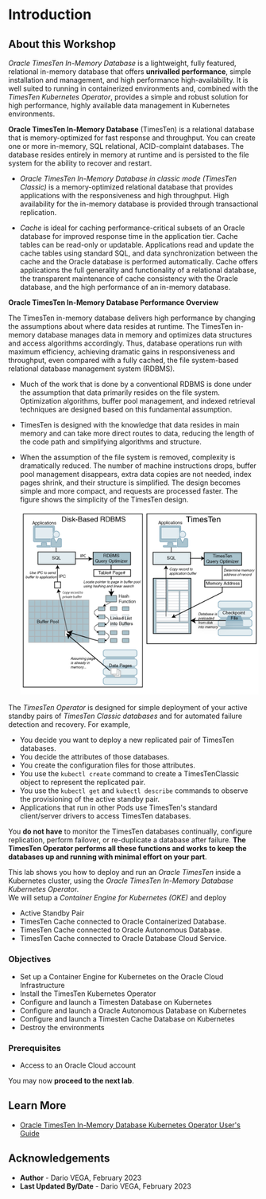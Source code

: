# Introduction

## About this Workshop

*Oracle TimesTen In-Memory Database* is a lightweight, fully featured, relational in-memory database
that offers **unrivalled performance**, simple installation and management, and high performance high-availability.
It is well suited to running in containerized environments and, combined with the *TimesTen Kubernetes Operator*,
provides a simple and robust solution for high performance, highly available data management in Kubernetes environments.

**Oracle TimesTen In-Memory Database** (TimesTen) is a relational database that is memory-optimized for fast response and throughput.
You can create one or more in-memory, SQL relational, ACID-complaint databases.
The database resides entirely in memory at runtime and is persisted to the file system for the ability to recover and restart.

* *Oracle TimesTen In-Memory Database in classic mode (TimesTen Classic)* is a memory-optimized relational database that provides
applications with the responsiveness and high throughput. High availability for the in-memory database is provided through transactional replication.

* *Cache* is ideal for caching performance-critical subsets of an Oracle database for improved response time in the application tier.
Cache tables can be read-only or updatable. Applications read and update the cache tables using standard SQL,
and data synchronization between the cache and the Oracle database is performed automatically.
Cache offers applications the full generality and functionality of a relational database,
the transparent maintenance of cache consistency with the Oracle database, and the high performance of an in-memory database.

**Oracle TimesTen In-Memory Database Performance Overview**

The TimesTen in-memory database delivers high performance by changing the assumptions about where data resides at runtime.
The TimesTen in-memory database manages data in memory and optimizes data structures and access algorithms accordingly.
Thus, database operations run with maximum efficiency, achieving dramatic gains in responsiveness and throughput,
even compared with a fully cached, the file system-based relational database management system (RDBMS). 

* Much of the work that is done by a conventional RDBMS is done under the assumption that data primarily resides on the file system.
Optimization algorithms, buffer pool management, and indexed retrieval techniques are designed based on this fundamental assumption.

* TimesTen is designed with the knowledge that data resides in main memory and can take more direct routes to data,
reducing the length of the code path and simplifying algorithms and structure.

* When the assumption of the file system is removed, complexity is dramatically reduced.
The number of machine instructions drops, buffer pool management disappears, extra data copies are not needed,
index pages shrink, and their structure is simplified. The design becomes simple and more compact, and requests are processed faster.
The figure shows the simplicity of the TimesTen design.

    ![Comparing a File System-Based RDBMS to TimesTen Classic](images/in-memory-architecture.png)


The *TimesTen Operator* is designed for simple deployment of your active standby pairs of *TimesTen Classic databases*
and for automated failure detection and recovery. For example,
* You decide you want to deploy a new replicated pair of TimesTen databases.
* You decide the attributes of those databases.
* You create the configuration files for those attributes.
* You use the `kubectl create` command to create a TimesTenClassic object to represent the replicated pair.
* You use the `kubectl get` and `kubectl describe` commands to observe the provisioning of the active standby pair.
* Applications that run in other Pods use TimesTen's standard client/server drivers to access TimesTen databases.

You **do not have** to monitor the TimesTen databases continually, configure replication, perform failover,
or re-duplicate a database after failure. **The TimesTen Operator performs all these functions and works
to keep the databases up and running with minimal effort on your part**.

This lab shows you how to deploy and run an *Oracle TimesTen* inside a Kubernetes
cluster, using the *Oracle TimesTen In-Memory Database Kubernetes Operato*r.  
We will setup a *Container Engine for Kubernetes (OKE)* and deploy
- Active Standby Pair
- TimesTen Cache connected to Oracle Containerized Database.
- TimesTen Cache connected to Oracle Autonomous Database.
- TimesTen Cache connected to Oracle Database Cloud Service.

### Objectives

* Set up a Container Engine for Kubernetes on the Oracle Cloud Infrastructure
* Install the TimesTen Kubernetes Operator
* Configure and launch a Timesten Database on Kubernetes
* Configure and launch a Oracle Autonomous Database on Kubernetes
* Configure and launch a Timesten Cache Database on Kubernetes
* Destroy the environments

### Prerequisites

* Access to an Oracle Cloud account

You may now **proceed to the next lab**.

## Learn More

* [Oracle TimesTen In-Memory Database Kubernetes Operator User's Guide](https://docs.oracle.com/en/database/other-databases/timesten/22.1/kubernetes-operator/index.html)

## Acknowledgements
* **Author** - Dario VEGA, February 2023
* **Last Updated By/Date** - Dario VEGA, February 2023
